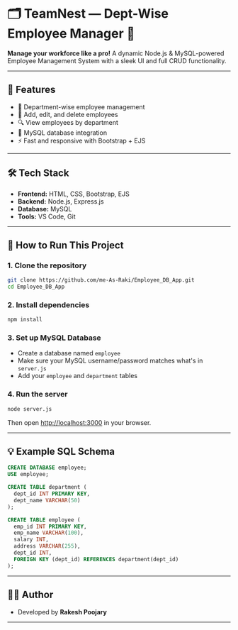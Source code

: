 
# 🗂️ TeamNest — Dept-Wise Employee Manager 🚀  
**Manage your workforce like a pro!** A dynamic Node.js & MySQL-powered Employee Management System with a sleek UI and full CRUD functionality.

---

## 📌 Features

- 👥 Department-wise employee management
- 📝 Add, edit, and delete employees
- 🔍 View employees by department
- 💾 MySQL database integration
- ⚡ Fast and responsive with Bootstrap + EJS

---

## 🛠️ Tech Stack

- **Frontend:** HTML, CSS, Bootstrap, EJS
- **Backend:** Node.js, Express.js
- **Database:** MySQL
- **Tools:** VS Code, Git

---

## 🚀 How to Run This Project

### 1. Clone the repository

```bash
git clone https://github.com/me-As-Raki/Employee_DB_App.git
cd Employee_DB_App
```

### 2. Install dependencies

```bash
npm install
```

### 3. Set up MySQL Database

- Create a database named `employee`
- Make sure your MySQL username/password matches what's in `server.js`
- Add your `employee` and `department` tables

### 4. Run the server

```bash
node server.js
```

Then open [http://localhost:3000](http://localhost:3000) in your browser.

---

## 💡 Example SQL Schema

```sql
CREATE DATABASE employee;
USE employee;

CREATE TABLE department (
  dept_id INT PRIMARY KEY,
  dept_name VARCHAR(50)
);

CREATE TABLE employee (
  emp_id INT PRIMARY KEY,
  emp_name VARCHAR(100),
  salary INT,
  address VARCHAR(255),
  dept_id INT,
  FOREIGN KEY (dept_id) REFERENCES department(dept_id)
);
```

---

## 🧑‍💻 Author

- Developed by **Rakesh Poojary**

---
